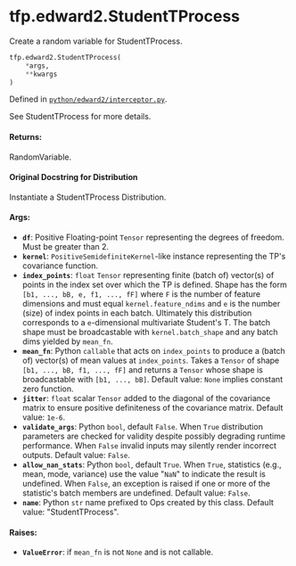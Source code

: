 <div itemscope itemtype="http://developers.google.com/ReferenceObject">
<meta itemprop="name" content="tfp.edward2.StudentTProcess" />
<meta itemprop="path" content="Stable" />
</div>

# tfp.edward2.StudentTProcess

Create a random variable for StudentTProcess.

``` python
tfp.edward2.StudentTProcess(
    *args,
    **kwargs
)
```



Defined in [`python/edward2/interceptor.py`](https://github.com/tensorflow/probability/tree/master/tensorflow_probability/python/edward2/interceptor.py).

<!-- Placeholder for "Used in" -->

See StudentTProcess for more details.

#### Returns:

  RandomVariable.

#### Original Docstring for Distribution

Instantiate a StudentTProcess Distribution.


#### Args:

* <b>`df`</b>: Positive Floating-point `Tensor` representing the degrees of freedom.
    Must be greater than 2.
* <b>`kernel`</b>: `PositiveSemidefiniteKernel`-like instance representing the
    TP's covariance function.
* <b>`index_points`</b>: `float` `Tensor` representing finite (batch of) vector(s) of
    points in the index set over which the TP is defined. Shape has the form
    `[b1, ..., bB, e, f1, ..., fF]` where `F` is the number of feature
    dimensions and must equal `kernel.feature_ndims` and `e` is the number
    (size) of index points in each batch. Ultimately this distribution
    corresponds to a `e`-dimensional multivariate Student's T. The batch
    shape must be broadcastable with `kernel.batch_shape` and any batch dims
    yielded by `mean_fn`.
* <b>`mean_fn`</b>: Python `callable` that acts on `index_points` to produce a (batch
    of) vector(s) of mean values at `index_points`. Takes a `Tensor` of
    shape `[b1, ..., bB, f1, ..., fF]` and returns a `Tensor` whose shape is
    broadcastable with `[b1, ..., bB]`. Default value: `None` implies
    constant zero function.
* <b>`jitter`</b>: `float` scalar `Tensor` added to the diagonal of the covariance
    matrix to ensure positive definiteness of the covariance matrix.
    Default value: `1e-6`.
* <b>`validate_args`</b>: Python `bool`, default `False`. When `True` distribution
    parameters are checked for validity despite possibly degrading runtime
    performance. When `False` invalid inputs may silently render incorrect
    outputs.
    Default value: `False`.
* <b>`allow_nan_stats`</b>: Python `bool`, default `True`. When `True`,
    statistics (e.g., mean, mode, variance) use the value "`NaN`" to
    indicate the result is undefined. When `False`, an exception is raised
    if one or more of the statistic's batch members are undefined.
    Default value: `False`.
* <b>`name`</b>: Python `str` name prefixed to Ops created by this class.
    Default value: "StudentTProcess".


#### Raises:

* <b>`ValueError`</b>: if `mean_fn` is not `None` and is not callable.